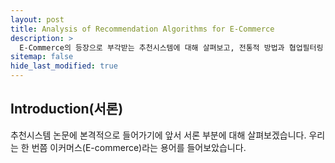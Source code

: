 ```yaml
---
layout: post
title: Analysis of Recommendation Algorithms for E-Commerce
description: >
  E-Commerce의 등장으로 부각받는 추천시스템에 대해 살펴보고, 전통적 방법과 협업필터링 방법을 비교해보는 논문입니다.
sitemap: false
hide_last_modified: true
---
```

## Introduction(서론)
추천시스템 논문에 본격적으로 들어가기에 앞서 서론 부분에 대해 살펴보겠습니다. 우리는 한 번쯤 이커머스(E-commerce)라는 용어를 들어보았습니다.

